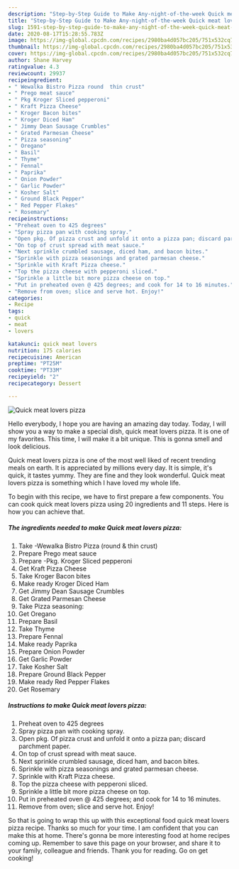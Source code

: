 ```yaml
---
description: "Step-by-Step Guide to Make Any-night-of-the-week Quick meat lovers pizza"
title: "Step-by-Step Guide to Make Any-night-of-the-week Quick meat lovers pizza"
slug: 1591-step-by-step-guide-to-make-any-night-of-the-week-quick-meat-lovers-pizza
date: 2020-08-17T15:28:55.783Z
image: https://img-global.cpcdn.com/recipes/2980ba4d057bc205/751x532cq70/quick-meat-lovers-pizza-recipe-main-photo.jpg
thumbnail: https://img-global.cpcdn.com/recipes/2980ba4d057bc205/751x532cq70/quick-meat-lovers-pizza-recipe-main-photo.jpg
cover: https://img-global.cpcdn.com/recipes/2980ba4d057bc205/751x532cq70/quick-meat-lovers-pizza-recipe-main-photo.jpg
author: Shane Harvey
ratingvalue: 4.3
reviewcount: 29937
recipeingredient:
- " Wewalka Bistro Pizza round  thin crust"
- " Prego meat sauce"
- " Pkg Kroger Sliced pepperoni"
- " Kraft Pizza Cheese"
- " Kroger Bacon bites"
- " Kroger Diced Ham"
- " Jimmy Dean Sausage Crumbles"
- " Grated Parmesan Cheese"
- " Pizza seasoning"
- " Oregano"
- " Basil"
- " Thyme"
- " Fennal"
- " Paprika"
- " Onion Powder"
- " Garlic Powder"
- " Kosher Salt"
- " Ground Black Pepper"
- " Red Pepper Flakes"
- " Rosemary"
recipeinstructions:
- "Preheat oven to 425 degrees"
- "Spray pizza pan with cooking spray."
- "Open pkg. Of pizza crust and unfold it onto a pizza pan; discard parchment paper."
- "On top of crust spread with meat sauce."
- "Next sprinkle crumbled sausage, diced ham, and bacon bites."
- "Sprinkle with pizza seasonings and grated parmesan cheese."
- "Sprinkle with Kraft Pizza cheese."
- "Top the pizza cheese with pepperoni sliced."
- "Sprinkle a little bit more pizza cheese on top."
- "Put in preheated oven @ 425 degrees; and cook for 14 to 16 minutes."
- "Remove from oven; slice and serve hot. Enjoy!"
categories:
- Recipe
tags:
- quick
- meat
- lovers

katakunci: quick meat lovers 
nutrition: 175 calories
recipecuisine: American
preptime: "PT25M"
cooktime: "PT33M"
recipeyield: "2"
recipecategory: Dessert

---
```



![Quick meat lovers pizza](https://img-global.cpcdn.com/recipes/2980ba4d057bc205/751x532cq70/quick-meat-lovers-pizza-recipe-main-photo.jpg)

Hello everybody, I hope you are having an amazing day today. Today, I will show you a way to make a special dish, quick meat lovers pizza. It is one of my favorites. This time, I will make it a bit unique. This is gonna smell and look delicious.

Quick meat lovers pizza is one of the most well liked of recent trending meals on earth. It is appreciated by millions every day. It is simple, it's quick, it tastes yummy. They are fine and they look wonderful. Quick meat lovers pizza is something which I have loved my whole life.




To begin with this recipe, we have to first prepare a few components. You can cook quick meat lovers pizza using 20 ingredients and 11 steps. Here is how you can achieve that.

<!--inarticleads1-->

##### The ingredients needed to make Quick meat lovers pizza:

1. Take  -Wewalka Bistro Pizza (round &amp; thin crust)
1. Prepare  Prego meat sauce
1. Prepare  -Pkg. Kroger Sliced pepperoni
1. Get  Kraft Pizza Cheese
1. Take  Kroger Bacon bites
1. Make ready  Kroger Diced Ham
1. Get  Jimmy Dean Sausage Crumbles
1. Get  Grated Parmesan Cheese
1. Take  Pizza seasoning:
1. Get  Oregano
1. Prepare  Basil
1. Take  Thyme
1. Prepare  Fennal
1. Make ready  Paprika
1. Prepare  Onion Powder
1. Get  Garlic Powder
1. Take  Kosher Salt
1. Prepare  Ground Black Pepper
1. Make ready  Red Pepper Flakes
1. Get  Rosemary




<!--inarticleads2-->

##### Instructions to make Quick meat lovers pizza:

1. Preheat oven to 425 degrees
1. Spray pizza pan with cooking spray.
1. Open pkg. Of pizza crust and unfold it onto a pizza pan; discard parchment paper.
1. On top of crust spread with meat sauce.
1. Next sprinkle crumbled sausage, diced ham, and bacon bites.
1. Sprinkle with pizza seasonings and grated parmesan cheese.
1. Sprinkle with Kraft Pizza cheese.
1. Top the pizza cheese with pepperoni sliced.
1. Sprinkle a little bit more pizza cheese on top.
1. Put in preheated oven @ 425 degrees; and cook for 14 to 16 minutes.
1. Remove from oven; slice and serve hot. Enjoy!




So that is going to wrap this up with this exceptional food quick meat lovers pizza recipe. Thanks so much for your time. I am confident that you can make this at home. There's gonna be more interesting food at home recipes coming up. Remember to save this page on your browser, and share it to your family, colleague and friends. Thank you for reading. Go on get cooking!
